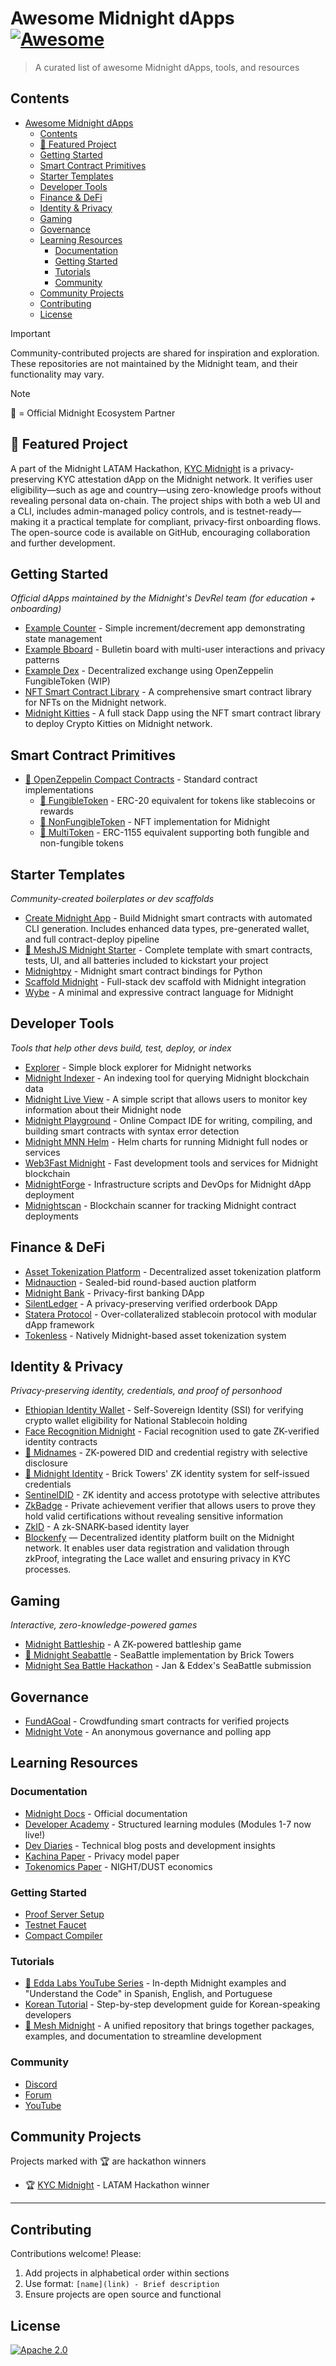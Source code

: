 # Awesome Midnight dApps [![Awesome](https://awesome.re/badge.svg)](https://awesome.re)

> A curated list of awesome Midnight dApps, tools, and resources

## Contents

- [Awesome Midnight dApps ](#awesome-midnight-dapps-)
  - [Contents](#contents)
  - [🔦 Featured Project](#-featured-project)
  - [Getting Started](#getting-started)
  - [Smart Contract Primitives](#smart-contract-primitives)
  - [Starter Templates](#starter-templates)
  - [Developer Tools](#developer-tools)
  - [Finance \& DeFi](#finance--defi)
  - [Identity \& Privacy](#identity--privacy)
  - [Gaming](#gaming)
  - [Governance](#governance)
  - [Learning Resources](#learning-resources)
    - [Documentation](#documentation)
    - [Getting Started](#getting-started-1)
    - [Tutorials](#tutorials)
    - [Community](#community)
  - [Community Projects](#community-projects)
  - [Contributing](#contributing)
  - [License](#license)

> [!IMPORTANT]  
> Community-contributed projects are shared for inspiration and exploration. These repositories are not maintained by the Midnight team, and their functionality may vary.

> [!NOTE]  
> 🔹 = Official Midnight Ecosystem Partner

## 🔦 Featured Project

A part of the Midnight LATAM Hackathon, [KYC Midnight](https://github.com/joacolinares/kyc-midnight) is a privacy-preserving KYC attestation dApp on the Midnight network. It verifies user eligibility—such as age and country—using zero-knowledge proofs without revealing personal data on-chain. The project ships with both a web UI and a CLI, includes admin-managed policy controls, and is testnet-ready—making it a practical template for compliant, privacy-first onboarding flows.  
The open-source code is available on GitHub, encouraging collaboration and further development.

## Getting Started

_Official dApps maintained by the Midnight's DevRel team (for education + onboarding)_

- [Example Counter](https://github.com/midnightntwrk/example-counter) - Simple increment/decrement app demonstrating state management
- [Example Bboard](https://github.com/midnightntwrk/example-bboard) - Bulletin board with multi-user interactions and privacy patterns
- [Example Dex](https://github.com/midnightntwrk/example-dex) - Decentralized exchange using OpenZeppelin FungibleToken (WIP)
- [NFT Smart Contract Library](https://github.com/riusricardo/midnight-contracts) - A comprehensive smart contract library for NFTs on the Midnight network.
- [Midnight Kitties](https://github.com/riusricardo/midnight-kitties) - A full stack Dapp using the NFT smart contract library to deploy Crypto Kitties on Midnight network.

## Smart Contract Primitives

- [🔹 OpenZeppelin Compact Contracts](https://github.com/OpenZeppelin/compact-contracts) - Standard contract implementations
  - [🔹 FungibleToken](https://github.com/OpenZeppelin/compact-contracts/blob/main/contracts/src/token/FungibleToken.compact) - ERC-20 equivalent for tokens like stablecoins or rewards
  - [🔹 NonFungibleToken](https://github.com/OpenZeppelin/compact-contracts/blob/main/contracts/src/token/NonFungibleToken.compact) - NFT implementation for Midnight
  - [🔹 MultiToken](https://github.com/OpenZeppelin/compact-contracts/blob/main/contracts/src/token/MultiToken.compact) - ERC-1155 equivalent supporting both fungible and non-fungible tokens

## Starter Templates

_Community-created boilerplates or dev scaffolds_

- [Create Midnight App](https://www.npmjs.com/package/create-midnight-app) - Build Midnight smart contracts with automated CLI generation. Includes enhanced data types, pre-generated wallet, and full contract-deploy pipeline
- [🔹 MeshJS Midnight Starter](https://github.com/MeshJS/midnight-starter-template) - Complete template with smart contracts, tests, UI, and all batteries included to kickstart your project
- [Midnightpy](https://github.com/Techgethr/midnightpy) - Midnight smart contract bindings for Python
- [Scaffold Midnight](https://github.com/kaleababayneh/scaffold-midnight) - Full-stack dev scaffold with Midnight integration
- [Wybe](https://github.com/lamg/wybe) - A minimal and expressive contract language for Midnight

## Developer Tools

_Tools that help other devs build, test, deploy, or index_

- [Explorer](https://github.com/AIQUANT-Tech/explorer) - Simple block explorer for Midnight networks
- [Midnight Indexer](https://github.com/semsorock/midnight-indexer) - An indexing tool for querying Midnight blockchain data
- [Midnight Live View](https://github.com/Midnight-Scripts/Midnight-Live-View) - A simple script that allows users to monitor key information about their Midnight node
- [Midnight Playground](https://midnight-playground-one.vercel.app/) - Online Compact IDE for writing, compiling, and building smart contracts with syntax error detection
- [Midnight MNN Helm](https://github.com/0xstrong/midnight-mnn-helm) - Helm charts for running Midnight full nodes or services
- [Web3Fast Midnight](https://midnight.web3fast.dev/) - Fast development tools and services for Midnight blockchain
- [MidnightForge](https://github.com/bytewizard42i/MidnightForge) - Infrastructure scripts and DevOps for Midnight dApp deployment
- [Midnightscan](https://github.com/mediocrehacker/Midnightscan) - Blockchain scanner for tracking Midnight contract deployments

## Finance & DeFi

- [Asset Tokenization Platform](https://github.com/nicolasLuduena/2025-hackathon-midnight) - Decentralized asset tokenization platform
- [Midnauction](https://github.com/eryxcoop/midnauction) - Sealed-bid round-based auction platform
- [Midnight Bank](https://github.com/nel349/midnight-bank) - Privacy-first banking DApp
- [SilentLedger](https://github.com/bytewizard42i/SilentLedger) - A privacy-preserving verified orderbook DApp
- [Statera Protocol](https://github.com/statera-protocol/statera-protocol-midnight) - Over-collateralized stablecoin protocol with modular dApp framework
- [Tokenless](https://github.com/luislucena16/tokenless) - Natively Midnight-based asset tokenization system

## Identity & Privacy

_Privacy-preserving identity, credentials, and proof of personhood_

- [Ethiopian Identity Wallet](https://github.com/HeikkiRuhanen/ethiopian-identity-wallet) - Self-Sovereign Identity (SSI) for verifying crypto wallet eligibility for National Stablecoin holding
- [Face Recognition Midnight](https://github.com/laughtt/face-recognition-midnight) - Facial recognition used to gate ZK-verified identity contracts
- [🔹 Midnames](https://github.com/midnames/core) - ZK-powered DID and credential registry with selective disclosure
- [🔹 Midnight Identity](https://github.com/bricktowers/midnight-identity) - Brick Towers' ZK identity system for self-issued credentials
- [SentinelDID](https://github.com/bytewizard42i/SentinelDID-poc) - ZK identity and access prototype with selective attributes
- [ZkBadge](https://github.com/Imdavyking/zkbadge) - Private achievement verifier that allows users to prove they hold valid certifications without revealing sensitive information
- [ZkID](https://github.com/quantus0/zkID) - A zk-SNARK-based identity layer
- [Blockenfy](https://github.com/kevan1/kyc-midnight-hackathon) — Decentralized identity platform built on the Midnight network. It enables user data registration and validation through zkProof, integrating the Lace wallet and ensuring privacy in KYC processes.

## Gaming

_Interactive, zero-knowledge-powered games_

- [Midnight Battleship](https://github.com/mediocrehacker/midnight-battleship) - A ZK-powered battleship game
- [🔹 Midnight Seabattle](https://github.com/bricktowers/midnight-seabattle) - SeaBattle implementation by Brick Towers
- [Midnight Sea Battle Hackathon](https://github.com/eddex/midnight-sea-battle-hackathon) - Jan & Eddex's SeaBattle submission

## Governance

- [FundAGoal](https://github.com/codeBigInt/fundagoal) - Crowdfunding smart contracts for verified projects
- [Midnight Vote](https://github.com/armsves/midnightVotingW3PN) - An anonymous governance and polling app

## Learning Resources

### Documentation

- [Midnight Docs](https://docs.midnight.network/) - Official documentation
- [Developer Academy](https://docs.midnight.network/academy/) - Structured learning modules (Modules 1-7 now live!)
- [Dev Diaries](https://docs.midnight.network/blog) - Technical blog posts and development insights
- [Kachina Paper](https://docs.midnight.network/learn/understanding-midnights-technology/kachina) - Privacy model paper
- [Tokenomics Paper](https://45047878.fs1.hubspotusercontent-na1.net/hubfs/45047878/Midnight-Tokenomics-And-Incentives-Whitepaper.pdf) - NIGHT/DUST economics

### Getting Started

- [Proof Server Setup](https://docs.midnight.network/develop/tutorial/using/proof-server)
- [Testnet Faucet](https://docs.midnight.network/develop/tutorial/using/faucet)
- [Compact Compiler](https://docs.midnight.network/relnotes/compact-tools)

### Tutorials

- [🔹 Edda Labs YouTube Series](https://www.youtube.com/@eddalabs) - In-depth Midnight examples and "Understand the Code" in Spanish, English, and Portuguese
- [Korean Tutorial](https://github.com/jungmyeong96/midnight_tutorial) - Step-by-step development guide for Korean-speaking developers
- [🔹 Mesh Midnight](https://midnight.meshjs.dev/) - A unified repository that brings together packages, examples, and documentation to streamline development

### Community

- [Discord](https://discord.com/invite/midnightnetwork)
- [Forum](https://forum.midnight.network)
- [YouTube](https://www.youtube.com/@midnight.network)

## Community Projects

Projects marked with 🏆 are hackathon winners

- 🏆 [KYC Midnight](https://github.com/joacolinares/kyc-midnight) - LATAM Hackathon winner

---

## Contributing

Contributions welcome! Please:

1. Add projects in alphabetical order within sections
2. Use format: `[name](link) - Brief description`
3. Ensure projects are open source and functional

## License

[![Apache 2.0](https://img.shields.io/badge/License-Apache%202.0-blue.svg)](LICENSE)
